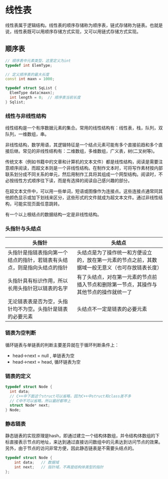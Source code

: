 # 线性表

线性表属于逻辑结构。线性表的顺序存储称为顺序表，链式存储称为链表。也就是说，线性表既可以用顺序存储方式实现，又可以用链式存储方式实现。



## 顺序表

```cpp
// 顺序表中元素类型，这里定义为int
typedef int ElemType;

// 定义顺序表的最大长度
const int maxn = 1000;

typedef struct SqList {
  ElemType data[maxn];
  int length = 0;  // 顺序表当前长度
} Sqlist;
```



### 线性与非线性结构

线性结构是一个有序数据元素的集合。常用的线性结构有：线性表，栈，队列，双队列，一维数组，串。

非线性结构，数学用语，其逻辑特征是一个结点元素可能有多个直接前趋和多个直接后继。常见的非线性结构有：二维数组，多维数组，广义表，树(二叉树等)。

传统文本（例如书籍中的文章和计算机的文本文件）都是线性结构，阅读是需要注意顺序阅读，而超文本则是一个非线性结构。在制作文本时，可将写作素材按内部联系划分成不同关系的单元，然后用制作工具将其组成一个网型结构。阅读时，不必按线性方式顺序往下读，而是有选择的阅读自己感兴趣的部分。

在超文本文件中，可以用一些单词，短语或图像作为连接点。这些连接点通常同其他颜色显示或加下划线来区分，这些形式的文件就成为超文本文件。通过非线性结构，可能实现页面任意跳转。

有一个以上根结点的数据结构一定是非线性结构。

### 头指针与头结点

| 头指针                                                       | 头结点                                                       |
| ------------------------------------------------------------ | ------------------------------------------------------------ |
| 头指针是指链表指向第一个结点的指针，若链表有头结点，则是指向头结点的指针 | 头结点是为了操作统一和方便设立的，放在第一元素的节点之前，其数据域一般无意义（也可存放链表长度） |
| 头指针具有标识作用，所以长用头指针冠以链表的名字             | 有了头结点，对在第一元素的节点前插入节点和删除第一节点，其操作与其他节点的操作就统一了 |
| 无论链表表是否为空，头指针均不为空。头指针是链表的必要元素   | 头结点不一定是链表的必要元素                                 |

### 链表为空判断

循环链表与单链表的判断主要差异就在于循环判断条件上：

* head->next = null , 单链表为空
* head->next = head, 循环链表为空

### 链表的定义

```cpp
typedef struct Node {
  int data;
  // C++中下面这个struct可以省略，因为C++中struct和class差不多
  // C中不可以省略，所以最好都带上
  struct Node* next;
} Node;

```



### 静态链表

静态链表的实现原理是hash，即通过建立一个结构体数组，并令结构体数组的下标直接表示节点的地址，来达到通过直接访问数组中的元素达到访问节点的效果。另外，由于节点的访问非常方便，因此静态链表是不需要头结点的。

```cpp
typedef struct Node {
    int data;	// 数据域
    int next;	// 指针域，不再是结构体类型的指针
};
```






